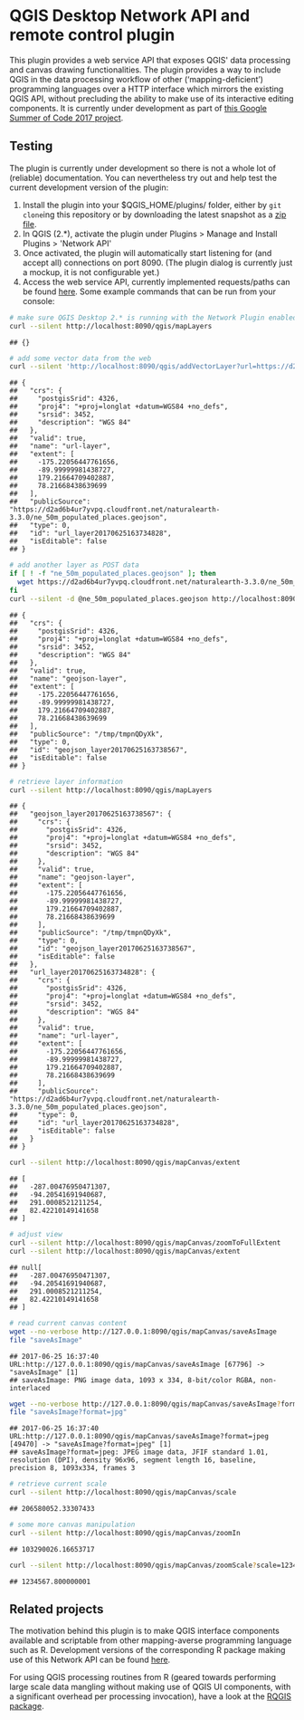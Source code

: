 QGIS Desktop Network API and remote control plugin
==================================================

This plugin provides a web service API that exposes QGIS' data processing and canvas drawing functionalities. The plugin provides a way to include QGIS in the data processing workflow of other (‘mapping-deficient’) programming languages over a HTTP interface which mirrors the existing QGIS API, without precluding the ability to make use of its interactive editing components. It is currently under development as part of [this Google Summer of Code 2017 project](https://summerofcode.withgoogle.com/projects/#5197021490184192).

Testing
-------

The plugin is currently under development so there is not a whole lot of (reliable) documentation. You can nevertheless try out and help test the current development version of the plugin:

1.  Install the plugin into your $QGIS\_HOME/plugins/ folder, either by `git clone`ing this repository or by downloading the latest snapshot as a [zip file](https://gitlab.com/qgisapi/networkapi/repository/archive.zip?ref=master).
2.  In QGIS (2.\*), activate the plugin under Plugins &gt; Manage and Install Plugins &gt; 'Network API'
3.  Once activated, the plugin will automatically start listening for (and accept all) connections on port 8090. (The plugin dialog is currently just a mockup, it is not configurable yet.)
4.  Access the web service API, currently implemented requests/paths can be found [here](https://gitlab.com/qgisapi/networkapi/blob/master/network_api_functions.py). Some example commands that can be run from your console:

``` bash
# make sure QGIS Desktop 2.* is running with the Network Plugin enabled, then:
curl --silent http://localhost:8090/qgis/mapLayers
```

    ## {}

``` bash
# add some vector data from the web
curl --silent 'http://localhost:8090/qgis/addVectorLayer?url=https://d2ad6b4ur7yvpq.cloudfront.net/naturalearth-3.3.0/ne_50m_populated_places.geojson&name=url-layer'
```

    ## {
    ##   "crs": {
    ##     "postgisSrid": 4326, 
    ##     "proj4": "+proj=longlat +datum=WGS84 +no_defs", 
    ##     "srsid": 3452, 
    ##     "description": "WGS 84"
    ##   }, 
    ##   "valid": true, 
    ##   "name": "url-layer", 
    ##   "extent": [
    ##     -175.22056447761656, 
    ##     -89.99999981438727, 
    ##     179.21664709402887, 
    ##     78.21668438639699
    ##   ], 
    ##   "publicSource": "https://d2ad6b4ur7yvpq.cloudfront.net/naturalearth-3.3.0/ne_50m_populated_places.geojson", 
    ##   "type": 0, 
    ##   "id": "url_layer20170625163734828", 
    ##   "isEditable": false
    ## }

``` bash
# add another layer as POST data
if [ ! -f "ne_50m_populated_places.geojson" ]; then
  wget https://d2ad6b4ur7yvpq.cloudfront.net/naturalearth-3.3.0/ne_50m_populated_places.geojson
fi
curl --silent -d @ne_50m_populated_places.geojson http://localhost:8090/qgis/addVectorLayer?name=geojson-layer
```

    ## {
    ##   "crs": {
    ##     "postgisSrid": 4326, 
    ##     "proj4": "+proj=longlat +datum=WGS84 +no_defs", 
    ##     "srsid": 3452, 
    ##     "description": "WGS 84"
    ##   }, 
    ##   "valid": true, 
    ##   "name": "geojson-layer", 
    ##   "extent": [
    ##     -175.22056447761656, 
    ##     -89.99999981438727, 
    ##     179.21664709402887, 
    ##     78.21668438639699
    ##   ], 
    ##   "publicSource": "/tmp/tmpnQDyXk", 
    ##   "type": 0, 
    ##   "id": "geojson_layer20170625163738567", 
    ##   "isEditable": false
    ## }

``` bash
# retrieve layer information
curl --silent http://localhost:8090/qgis/mapLayers
```

    ## {
    ##   "geojson_layer20170625163738567": {
    ##     "crs": {
    ##       "postgisSrid": 4326, 
    ##       "proj4": "+proj=longlat +datum=WGS84 +no_defs", 
    ##       "srsid": 3452, 
    ##       "description": "WGS 84"
    ##     }, 
    ##     "valid": true, 
    ##     "name": "geojson-layer", 
    ##     "extent": [
    ##       -175.22056447761656, 
    ##       -89.99999981438727, 
    ##       179.21664709402887, 
    ##       78.21668438639699
    ##     ], 
    ##     "publicSource": "/tmp/tmpnQDyXk", 
    ##     "type": 0, 
    ##     "id": "geojson_layer20170625163738567", 
    ##     "isEditable": false
    ##   }, 
    ##   "url_layer20170625163734828": {
    ##     "crs": {
    ##       "postgisSrid": 4326, 
    ##       "proj4": "+proj=longlat +datum=WGS84 +no_defs", 
    ##       "srsid": 3452, 
    ##       "description": "WGS 84"
    ##     }, 
    ##     "valid": true, 
    ##     "name": "url-layer", 
    ##     "extent": [
    ##       -175.22056447761656, 
    ##       -89.99999981438727, 
    ##       179.21664709402887, 
    ##       78.21668438639699
    ##     ], 
    ##     "publicSource": "https://d2ad6b4ur7yvpq.cloudfront.net/naturalearth-3.3.0/ne_50m_populated_places.geojson", 
    ##     "type": 0, 
    ##     "id": "url_layer20170625163734828", 
    ##     "isEditable": false
    ##   }
    ## }

``` bash
curl --silent http://localhost:8090/qgis/mapCanvas/extent
```

    ## [
    ##   -287.00476950471307, 
    ##   -94.20541691940687, 
    ##   291.0008521211254, 
    ##   82.42210149141658
    ## ]

``` bash
# adjust view
curl --silent http://localhost:8090/qgis/mapCanvas/zoomToFullExtent
curl --silent http://localhost:8090/qgis/mapCanvas/extent
```

    ## null[
    ##   -287.00476950471307, 
    ##   -94.20541691940687, 
    ##   291.0008521211254, 
    ##   82.42210149141658
    ## ]

``` bash
# read current canvas content
wget --no-verbose http://127.0.0.1:8090/qgis/mapCanvas/saveAsImage
file "saveAsImage"
```

    ## 2017-06-25 16:37:40 URL:http://127.0.0.1:8090/qgis/mapCanvas/saveAsImage [67796] -> "saveAsImage" [1]
    ## saveAsImage: PNG image data, 1093 x 334, 8-bit/color RGBA, non-interlaced

``` bash
wget --no-verbose http://127.0.0.1:8090/qgis/mapCanvas/saveAsImage?format=jpg
file "saveAsImage?format=jpg"
```

    ## 2017-06-25 16:37:40 URL:http://127.0.0.1:8090/qgis/mapCanvas/saveAsImage?format=jpeg [49470] -> "saveAsImage?format=jpeg" [1]
    ## saveAsImage?format=jpeg: JPEG image data, JFIF standard 1.01, resolution (DPI), density 96x96, segment length 16, baseline, precision 8, 1093x334, frames 3

``` bash
# retrieve current scale
curl --silent http://localhost:8090/qgis/mapCanvas/scale
```

    ## 206580052.33307433

``` bash
# some more canvas manipulation
curl --silent http://localhost:8090/qgis/mapCanvas/zoomIn
```

    ## 103290026.16653717

``` bash
curl --silent http://localhost:8090/qgis/mapCanvas/zoomScale?scale=1234567.8
```

    ## 1234567.800000001

Related projects
----------------

The motivation behind this plugin is to make QGIS interface components available and scriptable from other mapping-averse programming language such as R. Development versions of the corresponding R package making use of this Network API can be found [here](https://gitlab.com/qgisapi/rqgisapi).

For using QGIS processing routines from R (geared towards performing large scale data mangling without making use of QGIS UI components, with a significant overhead per processing invocation), have a look at the [RQGIS package](https://github.com/jannes-m/RQGIS).
